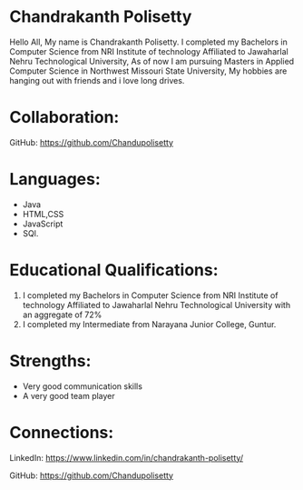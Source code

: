 # Chandrakanth Polisetty

Hello All, My name is Chandrakanth Polisetty. I completed my Bachelors in Computer Science from NRI Institute of technology Affiliated to Jawaharlal Nehru Technological University, As of now I am pursuing Masters in Applied Computer Science in Northwest Missouri State University, My hobbies are hanging out with friends and i love long drives.
# Collaboration:
GitHub: https://github.com/Chandupolisetty
# Languages:
* Java
* HTML,CSS
* JavaScript
* SQl.
# Educational Qualifications:
1. I completed my Bachelors in Computer Science from NRI Institute of technology Affiliated to Jawaharlal Nehru Technological University with an aggregate of 72%
2. I completed my Intermediate from Narayana Junior College, Guntur.
# Strengths:
* Very good communication skills
* A very good team player
# Connections:
LinkedIn: https://www.linkedin.com/in/chandrakanth-polisetty/

GitHub: https://github.com/Chandupolisetty


